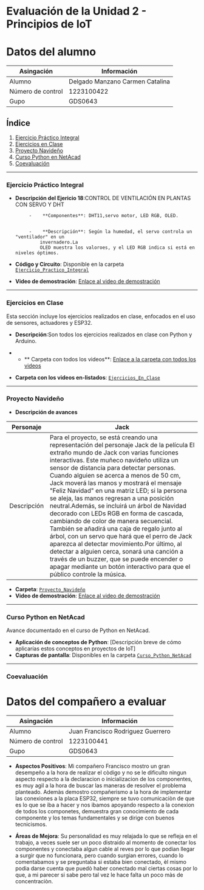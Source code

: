 
# Evaluación de la Unidad 2 - Principios de IoT
# Datos del alumno
| Asingación | Información |
|--|--|
| Alumno | Delgado Manzano Carmen Catalina |
| Número de control | 1223100422 |
| Gupo | GDS0643 |

## Índice
1. [Ejercicio Práctico Integral](#ejercicio-práctico-integral)
2. [Ejercicios en Clase](#ejercicios-en-clase)
3. [Proyecto Navideño](#proyecto-navideño)
4. [Curso Python en NetAcad](#curso-python-en-netacad)
5. [Coevaluación](#coevaluación)

---



### Ejercicio Práctico Integral

- **Descripción del Ejericio 18**:CONTROL DE VENTILACIÓN EN PLANTAS CON SERVO Y DHT

  
           -    **Componentes**: DHT11,servo motor, LED RGB, OLED.

                                                                                   
           -    **Descripción**: Según la humedad, el servo controla un "ventilador" en un 
               invernadero.La 
               OLED muestra los valoroes, y el LED RGB indica si está en niveles óptimos.

  
- **Código y Circuito**: Disponible en la carpeta [`Ejercicio_Practico_Integral`](Ejercicio_Practico_Integral)
- **Video de demostración**: [Enlace al video de demostración](https://drive.google.com/drive/u/1/folders/1o47CB6RPJIRe-7IU7Vzuq3KmIt1-O2Zt)

---



### Ejercicios en Clase
Esta sección incluye los ejercicios realizados en clase, enfocados en el uso de sensores, actuadores y ESP32.

- **Descripción**:Son todos los ejercicios realizados en clase con Python y Arduino.

- - ** Carpeta con todos los videos**: [Enlace a la carpeta con todos los videos](https://drive.google.com/drive/folders/19F25CP05HKQDIBY9gIEUQUftPM5zjZ9G?usp=sharing)
  
- **Carpeta con los videos en-listados**: [`Ejercicios_En_Clase`](/Ejercicio_En_Clase/Videos_Y_Descripcion.md)
---



### Proyecto Navideño
- **Descripción de avances**

| Personaje| Jack |
|--|--|
| Descripción | Para el proyecto, se está creando una representación del personaje Jack de la película El extraño mundo de Jack con varias funciones interactivas. Este muñeco navideño utiliza un sensor de distancia para detectar personas. Cuando alguien se acerca a menos de 50 cm, Jack moverá las manos y mostrará el mensaje "Feliz Navidad" en una matriz LED; si la persona se aleja, las manos regresan a una posición neutral.Además, se incluirá un árbol de Navidad decorado con LEDs RGB en forma de cascada, cambiando de color de manera secuencial. También se añadirá una caja de regalo junto al árbol, con un servo que hará que el perro de Jack aparezca al detectar movimiento.Por último, al detectar a alguien cerca, sonará una canción a través de un buzzer, que se puede encender o apagar mediante un botón interactivo para que el público controle la música. |

- **Carpeta**: [`Proyecto_Navideño`](Proyecto_Navideño)
- **Video de demostración**: [Enlace al video de demostración](https://drive.google.com/file/d/19A6oRRqPATMFhrP-wInig2IHFU9zGOD3/view?usp=drivesdk)

---



### Curso Python en NetAcad
Avance documentado en el curso de Python en NetAcad.

- **Aplicación de conceptos de Python**: [Descripción breve de cómo aplicarías estos conceptos en proyectos de IoT]
- **Capturas de pantalla**: Disponibles en la carpeta [`Curso_Python_NetAcad`](Curso_Python_NetAcad)

---


### Coevaluación

# Datos del compañero a evaluar 
| Asingación | Información |
|--|--|
| Alumno | Juan Francisco Rodriguez Guerrero  |
| Número de control |1223100441|
| Gupo | GDS0643 |

  - **Aspectos Positivos**: Mi compañero Francisco mostro un gran desempeño a la hora de realizar el còdigo y no se le dificulto ningun aspecto respecto a la declaracion o inicializacion de los componentes, es muy agil a la hora de buscar las maneras de resolver el problema planteado.
Ademàs demostro compañerismo a la hora de implementar las conexiones a la placa ESP32, siempre se tuvo comunicaciòn de que es lo que se iba a hacer y nos ibamos apoyando respecto a la conexion de todos los componetes, demuestra gran conocimiento de cada componente  y los temas fundamentales y se dirige con buenos tecnicismos.

  - **Áreas de Mejora**: Su personalidad es muy relajada lo que se refleja en el trabajo, a veces suele ser un poco distraido al momento de conectar los componentes y conectaba algun cable al reves por lo que podian llegar a surgir que no funcionara, pero cuando surgian errores, cuando lo comentabamos y se preguntaba si estaba bien conectado, èl mismo podia darse cuenta que puedò haber conectado mal ciertas cosas por lo que, a mi parecer si sabe pero tal vez le hace falta un poco màs de concentraciòn.




